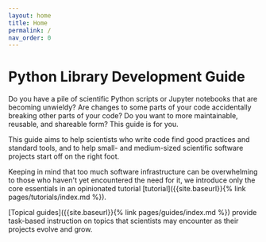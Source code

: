 ```yaml
---
layout: home
title: Home
permalink: /
nav_order: 0
---
```


# Python Library Development Guide

Do you have a pile of scientific Python scripts or Jupyter notebooks that are
becoming unwieldy? Are changes to some parts of your code accidentally breaking
other parts of your code? Do you want to more maintainable, reusable,
and shareable form? This guide is for you.

This guide aims to help scientists who write code find good practices and
standard tools, and to help small- and medium-sized scientific software projects
start off on the right foot.

Keeping in mind that too much software infrastructure can be
overwhelming to those who haven't yet encountered the need for it, we introduce
only the core essentials in an opinionated tutorial [tutorial]({{site.baseurl}}{% link pages/tutorials/index.md %}).

[Topical guides]({{site.baseurl}}{% link pages/guides/index.md %})
provide task-based instruction on topics that scientists may
encounter as their projects evolve and grow.
